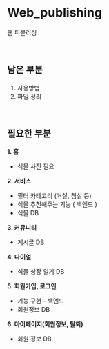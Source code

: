 # Web_publishing
웹 퍼블리싱

<br>

## 남은 부분
1. 사용방법
2. 파일 정리

<br>

## 필요한 부분

**1. 홈**
- 식물 사진 필요

**2. 서비스**
- 필터 카테고리 (거실, 침실 등)
- 식물 추천해주는 기능 ( 백엔드 )
- 식물 DB

**3. 커뮤니티**
- 게시글 DB

**4. 다이얼**
- 식물 성장 일기 DB

**5. 회원가입, 로그인**  
- 기능 구현 - 백엔드
- 회원정보 DB

**6. 마이페이지(회원정보, 탈퇴)**
- 회원 정보 DB
